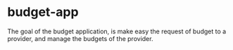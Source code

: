 # budget-app
The goal of the budget application, is make easy the request of budget to a provider, and manage the budgets of the provider.
